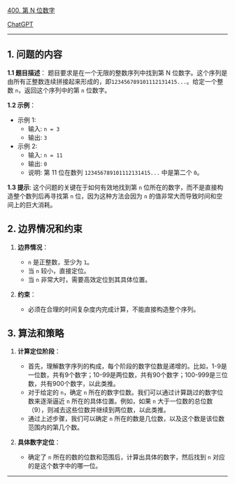 [400. 第 N 位数字](https://leetcode.cn/problems/nth-digit)

[ChatGPT](https://chat.openai.com/share/3719102d-502c-4049-a32d-8aa4f71d8ef0)

---

## 1. 问题的内容
**1.1 题目描述**：
题目要求是在一个无限的整数序列中找到第 N 位数字。这个序列是由所有正整数连续拼接起来形成的，即`123456789101112131415...`。给定一个整数 `n`，返回这个序列中的第 `n` 位数字。

**1.2 示例**：
- 示例 1:
    - 输入: `n = 3`
    - 输出: `3`
- 示例 2:
    - 输入: `n = 11`
    - 输出: `0`
    - 说明: 第 11 位在数列 `123456789101112131415...` 中是第二个 `0`。

**1.3 提示**:
这个问题的关键在于如何有效地找到第 `n` 位所在的数字，而不是直接构造整个数列后再寻找第 `n` 位，因为这种方法会因为 `n` 的值非常大而导致时间和空间上的巨大消耗。

## 2. 边界情况和约束
1. **边界情况**：
    - `n` 是正整数，至少为 `1`。
    - 当 `n` 较小，直接定位。
    - 当 `n` 非常大时，需要高效定位到其具体位置。

2. **约束**：
    - 必须在合理的时间复杂度内完成计算，不能直接构造整个序列。

## 3. 算法和策略
1. **计算定位阶段**：
    - 首先，理解数字序列的构成，每个阶段的数字位数是递增的。比如，1-9是一位数，共有9个数字；10-99是两位数，共有90个数字；100-999是三位数，共有900个数字，以此类推。
    - 对于给定的 `n`，确定 `n` 所在的数字位数。我们可以通过计算跳过的数字位数来逐渐逼近 `n` 所在的具体位置。例如，如果 `n` 大于一位数的总位数（9），则减去这些位数并继续到两位数，以此类推。
    - 通过上述步骤，我们可以确定 `n` 所在的数是几位数，以及这个数是该位数范围内的第几个数。

2. **具体数字定位**：
    - 确定了 `n` 所在的数的位数和范围后，计算出具体的数字，然后找到 `n` 对应的是这个数字中的哪一位。

---